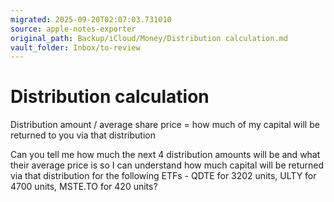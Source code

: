 ```yaml
---
migrated: 2025-09-20T02:07:03.731010
source: apple-notes-exporter
original_path: Backup/iCloud/Money/Distribution calculation.md
vault_folder: Inbox/to-review
---
```

# Distribution calculation

Distribution amount / average share price = how much of my capital will be returned to you via that distribution 

Can you tell me how much the next 4 distribution amounts will be and what their average price is so I can understand how much capital will be returned via that distribution for the following ETFs - QDTE for 3202 units, ULTY for 4700 units, MSTE.TO for 420 units?
